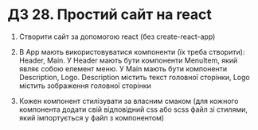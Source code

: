 # ДЗ 28. Простий сайт на react

1) Створити сайт за допомогою react (без create-react-app)

2) В App мають використовуватися компоненти (їх треба створити): Header, Main. 
У Header мають бути компоненти MenuItem, який являє собою елемент меню. 
У Main мають бути компоненти Description, Logo. Description містить текст головної сторінки, Logo містить зображення головної сторінки

3) Кожен компонент стилізувати за власним смаком (для кожного компонента додати свій відповідний css або scss файл зі стилями, який імпортується у файл з компонентом)